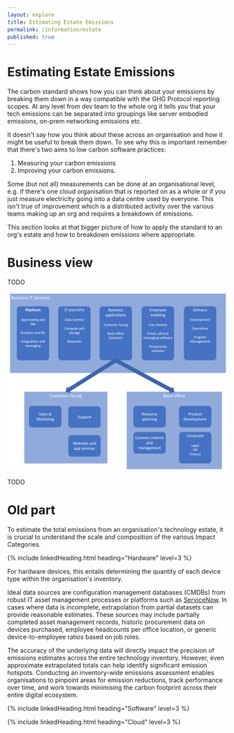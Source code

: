 ```yaml
---
layout: explore
title: Estimating Estate Emissions
permalink: /information/estate
published: true
---
```


# Estimating Estate Emissions

The carbon standard shows how you can think about your emissions by breaking them down in a way compatible with the GHG Protocol reporting scopes. At any level from dev team to the whole org it tells you that your tech emissions can be separated into groupings like server embodied emissions, on-prem networking emissions etc.

It doesn't say how you think about these across an organisation and how it might be useful to break them down. To see why this is important remember that there's two aims to low carbon software practices: 
 1. Measuring your carbon emissions
 2. Improving your carbon emissions. 

Some (but not all) measurements can be done at an organisational level, e.g. if there's one cloud organisation that is reported on as a whole or if you just measure electricity going into a data centre used by everyone. This isn't true of improvement which is a distributed activity over the various teams making up an org and requires a breakdown of emissions. 

This section looks at that bigger picture of how to apply the standard to an org's estate and how to breakdown emissions where appropriate. 

# Business view

TODO

![embodied-carbon](/assets/images/estate/business_view.png)

TODO

# Old part
To estimate the total emissions from an organisation's technology estate, it is crucial to understand the scale and composition of the various Impact Categories. 

{% include linkedHeading.html heading="Hardware" level=3 %}

For hardware devices, this entails determining the quantity of each device type within the organisation's inventory. 

Ideal data sources are configuration management databases (CMDBs) from robust IT asset management processes or platforms such as [ServiceNow](https://www.servicenow.com/uk/). In cases where data is incomplete, extrapolation from partial datasets can provide reasonable estimates. These sources may include partially completed asset management records, historic procurement data on devices purchased, employee headcounts per office location, or generic device-to-employee ratios based on job roles.

The accuracy of the underlying data will directly impact the precision of emissions estimates across the entire technology inventory. However, even approximate extrapolated totals can help identify significant emission hotspots. Conducting an inventory-wide emissions assessment enables organisations to pinpoint areas for emission reductions, track performance over time, and work towards minimising the carbon footprint across their entire digital ecosystem.

{% include linkedHeading.html heading="Software" level=3 %}

{% include linkedHeading.html heading="Cloud" level=3 %}

